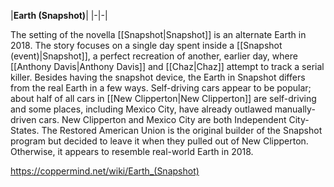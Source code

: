 |**Earth (Snapshot)**|
|-|-|

The setting of the novella [[Snapshot\|Snapshot]] is an alternate Earth in 2018. The story focuses on a single day spent inside a [[Snapshot (event)\|Snapshot]], a perfect recreation of another, earlier day, where [[Anthony Davis\|Anthony Davis]] and [[Chaz\|Chaz]] attempt to track a serial killer. Besides having the snapshot device, the Earth in Snapshot differs from the real Earth in a few ways. Self-driving cars appear to be popular; about half of all cars in [[New Clipperton\|New Clipperton]] are self-driving and some places, including Mexico City, have already outlawed manually-driven cars. New Clipperton and Mexico City are both Independent City-States. The Restored American Union is the original builder of the Snapshot program but decided to leave it when they pulled out of New Clipperton. Otherwise, it appears to resemble real-world Earth in 2018.



https://coppermind.net/wiki/Earth_(Snapshot)